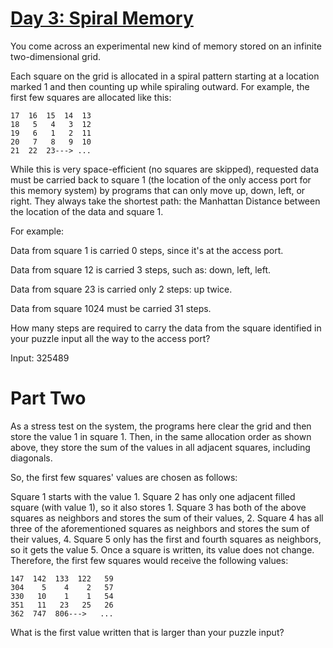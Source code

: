 # <a href="https://adventofcode.com/2017/day/3"> Day 3: Spiral Memory </a>

You come across an experimental new kind of memory stored on an infinite two-dimensional grid.

Each square on the grid is allocated in a spiral pattern starting at a location marked 
1 and then counting up while spiraling outward. For example, the first few squares are allocated like this:
```
17  16  15  14  13
18   5   4   3  12
19   6   1   2  11
20   7   8   9  10
21  22  23---> ...
```
While this is very space-efficient (no squares are skipped), requested data must be carried 
back to square 1 (the location of the only access port for this memory system) by programs 
that can only move up, down, left, or right. They always take the shortest path: the 
Manhattan Distance between the location of the data and square 1.

For example:

Data from square 1 is carried 0 steps, since it's at the access port.

Data from square 12 is carried 3 steps, such as: down, left, left.

Data from square 23 is carried only 2 steps: up twice.

Data from square 1024 must be carried 31 steps.

How many steps are required to carry the data from the square identified in 
your puzzle input all the way to the access port? 

Input: 325489

# Part Two

As a stress test on the system, the programs here clear the grid and then store the value 1 in square 1. Then, in the same allocation order as shown above, they store the sum of the values in all adjacent squares, including diagonals.

So, the first few squares' values are chosen as follows:

Square 1 starts with the value 1.
Square 2 has only one adjacent filled square (with value 1), so it also stores 1.
Square 3 has both of the above squares as neighbors and stores the sum of their values, 2.
Square 4 has all three of the aforementioned squares as neighbors and stores the sum of their values, 4.
Square 5 only has the first and fourth squares as neighbors, so it gets the value 5.
Once a square is written, its value does not change. Therefore, the first few squares would receive the following values:
```
147  142  133  122   59
304    5    4    2   57
330   10    1    1   54
351   11   23   25   26
362  747  806--->   ...
```
What is the first value written that is larger than your puzzle input?